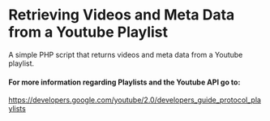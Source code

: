 Retrieving Videos and Meta Data from a Youtube Playlist
====================

A simple PHP script that returns videos and meta data from a Youtube playlist.

#### For more information regarding Playlists and the Youtube API go to:

https://developers.google.com/youtube/2.0/developers_guide_protocol_playlists
